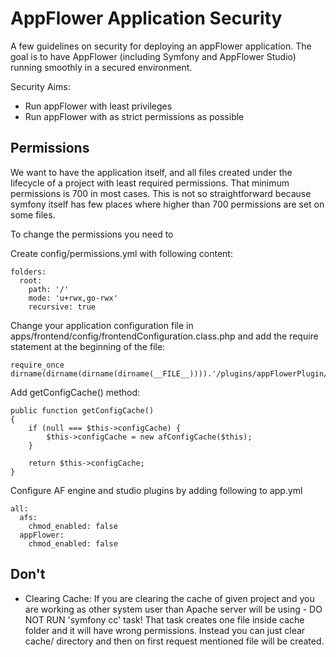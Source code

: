 
# AppFlower Application Security
A few guidelines on security for deploying an appFlower application. The goal is to have AppFlower (including Symfony and AppFlower Studio) running smoothly in a secured environment.

Security Aims:

 * Run appFlower with least privileges
 * Run appFlower with as strict permissions as possible
 
## Permissions 
We want to have the application itself, and all files created under the lifecycle of a project with least required permissions. That minimum permissions is 700 in most cases. This is not so straightforward because symfony itself has few places where higher than 700 permissions are set on some files.

To change the permissions you need to

Create config/permissions.yml with following content:

    folders:
      root:
        path: '/'
        mode: 'u+rwx,go-rwx'
        recursive: true

Change your application configuration file in apps/frontend/config/frontendConfiguration.class.php and add the require statement at the beginning of the file:

    require_once dirname(dirname(dirname(dirname(__FILE__)))).'/plugins/appFlowerPlugin/lib/afConfigCache.class.php';

Add getConfigCache() method:

    public function getConfigCache()
    {
        if (null === $this->configCache) {
            $this->configCache = new afConfigCache($this);
        }

        return $this->configCache;
    }

Configure AF engine and studio plugins by adding following to app.yml

    all:
      afs:
        chmod_enabled: false
      appFlower:
        chmod_enabled: false

## Don't
 * Clearing Cache: If you are clearing the cache of given project and you are working as other system user than Apache server will be using - DO NOT RUN 'symfony cc' task! That task creates one file inside cache folder and it will have wrong permissions. Instead you can just clear cache/ directory and then on first request mentioned file will be created.
